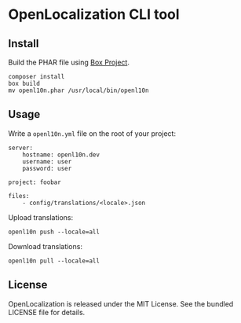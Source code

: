 # OpenLocalization CLI tool

## Install

Build the PHAR file using [Box Project](http://box-project.org/).

```
composer install
box build
mv openl10n.phar /usr/local/bin/openl10n
```

## Usage

Write a `openl10n.yml` file on the root of your project:

```
server:
    hostname: openl10n.dev
    username: user
    password: user

project: foobar

files:
    - config/translations/<locale>.json
```

Upload translations:

```
openl10n push --locale=all
```

Download translations:

```
openl10n pull --locale=all
```

## License

OpenLocalization is released under the MIT License.
See the bundled LICENSE file for details.
